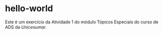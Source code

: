 # hello-world
Este é um exercício da Atividade 1 do módulo Tópicos Especiais do curso de ADS da *Unicesumar*.
